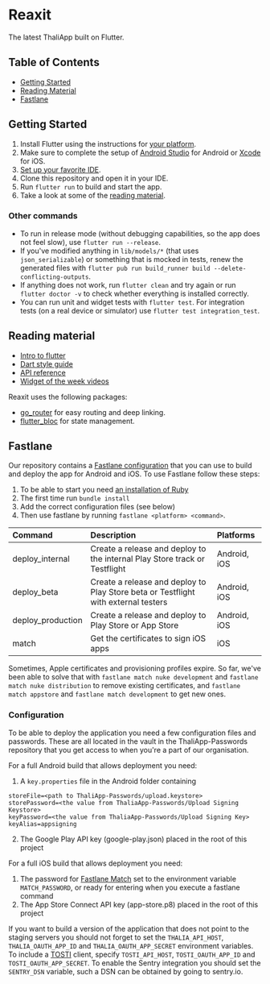 # Reaxit

The latest ThaliApp built on Flutter.

## Table of Contents
- [Getting Started](#getting-started)
- [Reading Material](#reading-material)
- [Fastlane](#fastlane)


## Getting Started

1. Install Flutter using the instructions for [your platform](https://flutter.dev/docs/get-started/install).
2. Make sure to complete the setup of [Android Studio](https://flutter.dev/docs/get-started/install/windows#android-setup) for Android or [Xcode](https://flutter.dev/docs/get-started/install/macos#ios-setup) for iOS.
3. [Set up your favorite IDE](https://flutter.dev/docs/get-started/editor?tab=vscode).
4. Clone this repository and open it in your IDE.
5. Run `flutter run` to build and start the app.
6. Take a look at some of the [reading material](#reading-material).

### Other commands

- To run in release mode (without debugging capabilities, so the app does not feel slow), use `flutter run --release`.
- If you've modified anything in `lib/models/*` (that uses `json_serializable`) or something that is mocked in tests, renew the generated files with `flutter pub run build_runner build --delete-conflicting-outputs`.
- If anything does not work, run `flutter clean` and try again or run `flutter doctor -v` to check whether everything is installed correctly.
- You can run unit and widget tests with `flutter test`. For integration tests (on a real device or simulator) use `flutter test integration_test`.

## Reading material

- [Intro to flutter](https://flutter.dev/docs/development/ui/widgets-intro)
- [Dart style guide](https://dart.dev/guides/language/effective-dart)
- [API reference](https://api.flutter.dev)
- [Widget of the week videos](https://youtube.com/playlist?list=PLjxrf2q8roU23XGwz3Km7sQZFTdB996iG)

Reaxit uses the following packages:
- [go_router](https://pub.dev/packages/go_router) for easy routing and deep linking. 
- [flutter_bloc](https://pub.dev/packages/flutter_bloc) for state management.

## Fastlane

Our repository contains a [Fastlane configuration](https://fastlane.tools) that you can use to build and deploy the app for Android and iOS.
To use Fastlane follow these steps:
 1. To be able to start you need [an installation of Ruby](https://www.ruby-lang.org/en/documentation/installation/)
 2. The first time run `bundle install`
 3. Add the correct configuration files (see below)
 3. Then use fastlane by running `fastlane <platform> <command>`.

| Command           | Description                     | Platforms    |
| :---------------- | :------------------------------ | :----------- |
| deploy_internal   | Create a release and deploy to the internal Play Store track or Testflight | Android, iOS |
| deploy_beta       | Create a release and deploy to Play Store beta or Testflight with external testers | Android, iOS |
| deploy_production | Create a release and deploy to Play Store or App Store | Android, iOS |
| match             | Get the certificates to sign iOS apps | iOS |

Sometimes, Apple certificates and provisioning profiles expire. So far, we've been able to solve that with `fastlane match nuke development` and `fastlane match nuke distribution` to remove existing certificates, and `fastlane match appstore` and `fastlane match development` to get new ones.

### Configuration

To be able to deploy the application you need a few configuration files and passwords. These are all located in the vault in the ThaliApp-Passwords repository that you get access to when you're a part of our organisation.

For a full Android build that allows deployment you need:
1. A `key.properties` file in the Android folder containing
```
storeFile=<path to ThaliApp-Passwords/upload.keystore>
storePassword=<the value from ThaliaApp-Passwords/Upload Signing Keystore>
keyPassword=<the value from ThaliaApp-Passwords/Upload Signing Key>
keyAlias=appsigning
```
2. The Google Play API key (google-play.json) placed in the root of this project

For a full iOS build that allows deployment you need:
1. The password for [Fastlane Match](https://docs.fastlane.tools/actions/match/) set to the environment variable `MATCH_PASSWORD`, or ready for entering when you execute a fastlane command
2. The App Store Connect API key (app-store.p8) placed in the root of this project

If you want to build a version of the application that does not point to the staging servers you should not forget to set the `THALIA_API_HOST`, `THALIA_OAUTH_APP_ID` and `THALIA_OAUTH_APP_SECRET` environment variables. To include a [TOSTI](https://github.com/KiOui/TOSTI) client, specify `TOSTI_API_HOST`, `TOSTI_OAUTH_APP_ID` and `TOSTI_OAUTH_APP_SECRET`.
To enable the Sentry integration you should set the `SENTRY_DSN` variable, such a DSN can be obtained by going to sentry.io.
